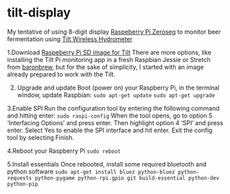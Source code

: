 # tilt-display

My tentative of using 8-digit display [Raspeberry Pi Zeroseg](https://thepihut.com/products/zeroseg) to monitor beer fermentation using [Tilt Wireless Hydrometer](https://tilthydrometer.com/)

1.Download [Raspeberry Pi SD image for Tilt](https://tilthydrometer.com/products/tilt-pi-raspberry-pi-disk-image-download)
There are more options, like installing the Tilt Pi monitoring app in a fresh Raspbian Jessie or Stretch from [baronbrew](https://github.com/baronbrew/TILTpi), but for the sake of simplicity, I started with an image already prepared to work with the Tilt.

2. Upgrade and update
Boot (power on) your Raspberry Pi, in the terminal window, update Raspbian:
`sudo apt-get update`
`sudo apt-get upgrade`

3.Enable SPI
Run the configuration tool by entering the following command and hitting enter:
`sudo raspi-config`
When the tool opens, go to option 5 ‘Interfacing Options’ and press enter. Then highlight option 4 ‘SPI’ and press enter.
Select Yes to enable the SPI interface and hit enter. Exit the config tool by selecting Finish.

4.Reboot your Raspberry Pi
`sudo reboot`

5.Install essentials
Once rebooted, install some required bluetooth and python software
`sudo apt-get install bluez python-bluez python-requests python-pygame python-rpi.gpio git build-essential python-dev python-pip`

